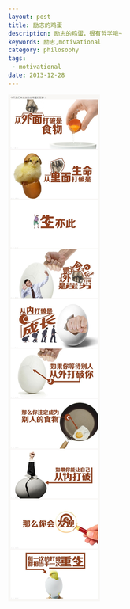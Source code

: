 ```yaml
---
layout: post
title: 励志的鸡蛋
description: 励志的鸡蛋，很有哲学哦~
keywords: 励志,motivational
category: philosophy
tags:
 - motivational
date: 2013-12-28
---
```

<img src="/images/post/motivational_eggs.jpg">